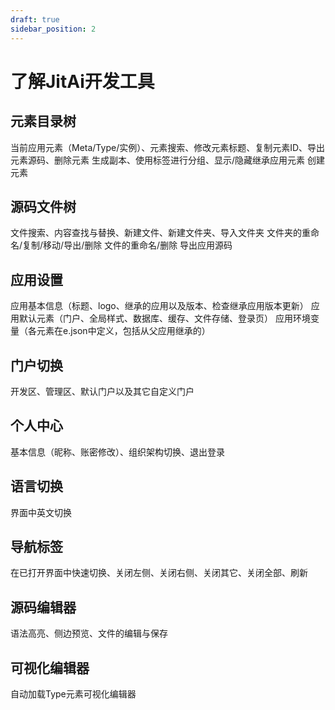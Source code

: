 ```yaml
---
draft: true
sidebar_position: 2
---
```


# 了解JitAi开发工具

## 元素目录树
当前应用元素（Meta/Type/实例）、元素搜索、修改元素标题、复制元素ID、导出元素源码、删除元素
生成副本、使用标签进行分组、显示/隐藏继承应用元素
创建元素
## 源码文件树
文件搜索、内容查找与替换、新建文件、新建文件夹、导入文件夹
文件夹的重命名/复制/移动/导出/删除
文件的重命名/删除
导出应用源码
## 应用设置
应用基本信息（标题、logo、继承的应用以及版本、检查继承应用版本更新）
应用默认元素（门户、全局样式、数据库、缓存、文件存储、登录页）
应用环境变量（各元素在e.json中定义，包括从父应用继承的）
## 门户切换
开发区、管理区、默认门户以及其它自定义门户
## 个人中心
基本信息（昵称、账密修改）、组织架构切换、退出登录
## 语言切换
界面中英文切换
## 导航标签
在已打开界面中快速切换、关闭左侧、关闭右侧、关闭其它、关闭全部、刷新
## 源码编辑器
语法高亮、侧边预览、文件的编辑与保存
## 可视化编辑器
自动加载Type元素可视化编辑器